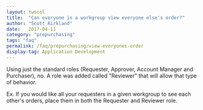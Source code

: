```yaml
---
layout: twocol
title:  "Can everyone in a workgroup view everyone else's order?"
author: "Scott Kirkland"
date:   2017-04-11
category: "prepurchasing"
tags: "faq"
permalink: /faq/prepurchasing/view-everyones-order
display-tag: Application Development
---
```


Using just the standard roles (Requester, Approver, Account Manager and Purchaser), no. A role was added called "Reviewer" that will allow that type of behavior.

Ex. If you would like all your requesters in a given workgroup to see each other's orders, place them in both the Requester and Reviewer role.
